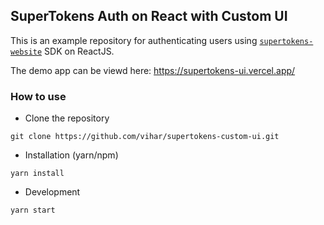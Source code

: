 ## SuperTokens Auth on React with Custom UI

This is an example repository for authenticating users using [`supertokens-website`](https://github.com/supertokens/supertokens-website) SDK on ReactJS.

The demo app can be viewd here: https://supertokens-ui.vercel.app/

### How to use

- Clone the repository

```
git clone https://github.com/vihar/supertokens-custom-ui.git
```

- Installation (yarn/npm)

```
yarn install
```

- Development

```
yarn start
```

